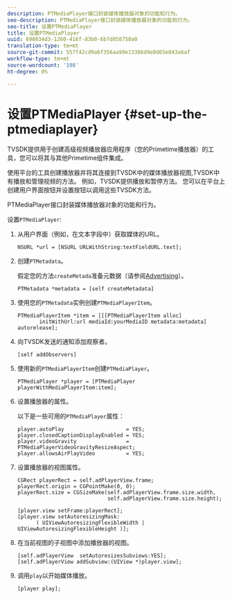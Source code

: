 ```yaml
---
description: PTMediaPlayer接口封装媒体播放器对象的功能和行为。
seo-description: PTMediaPlayer接口封装媒体播放器对象的功能和行为。
seo-title: 设置PTMediaPlayer
title: 设置PTMediaPlayer
uuid: 698034d3-1260-416f-83b0-6b7d058750a0
translation-type: tm+mt
source-git-commit: 557f42cd9a6f356aa99e13386d9e8d65e043a6af
workflow-type: tm+mt
source-wordcount: '198'
ht-degree: 0%

---
```



# 设置PTMediaPlayer {#set-up-the-ptmediaplayer}

TVSDK提供用于创建高级视频播放器应用程序（您的Primetime播放器）的工具，您可以将其与其他Primetime组件集成。

使用平台的工具创建播放器并将其连接到TVSDK中的媒体播放器视图,TVSDK中有播放和管理视频的方法。 例如，TVSDK提供播放和暂停方法。 您可以在平台上创建用户界面按钮并设置按钮以调用这些TVSDK方法。

PTMediaPlayer接口封装媒体播放器对象的功能和行为。

设置`PTMediaPlayer`:

1. 从用户界面（例如，在文本字段中）获取媒体的URL。

   ```
   NSURL *url = [NSURL URLWithString:textFieldURL.text];
   ```

1. 创建`PTMetadata`。

   假定您的方法`createMetada`准备元数据（请参阅[Advertising](../../ios-3x-advertising/ios-3x-advertising-requirements.md)）。

   ```
   PTMetadata *metadata = [self createMetadata]
   ```

1. 使用您的`PTMetadata`实例创建`PTMediaPlayerItem`。

   ```
   PTMediaPlayerItem *item = [[[PTMediaPlayerItem alloc] 
          initWithUrl:url mediaId:yourMediaID metadata:metadata] autorelease];
   ```

1. 向TVSDK发送的通知添加观察者。

   ```
   [self addObservers]
   ```

1. 使用新的`PTMediaPlayerItem`创建`PTMediaPlayer`。

   ```
   PTMediaPlayer *player = [PTMediaPlayer playerWithMediaPlayerItem:item];
   ```

1. 设置播放器的属性。

   以下是一些可用的`PTMediaPlayer`属性：

   ```
   player.autoPlay                    = YES;  
   player.closedCaptionDisplayEnabled = YES; 
   player.videoGravity                = PTMediaPlayerVideoGravityResizeAspect;  
   player.allowsAirPlayVideo          = YES;
   ```

1. 设置播放器的视图属性。

   ```
   CGRect playerRect = self.adPlayerView.frame;  
   playerRect.origin = CGPointMake(0, 0); 
   playerRect.size = CGSizeMake(self.adPlayerView.frame.size.width,  
                                self.adPlayerView.frame.size.height); 
   
   [player.view setFrame:playerRect]; 
   [player.view setAutoresizingMask:  
         ( UIViewAutoresizingFlexibleWidth | UIViewAutoresizingFlexibleHeight )];
   ```

1. 在当前视图的子视图中添加播放器的视图。

   ```
   [self.adPlayerView  setAutoresizesSubviews:YES];  
   [self.adPlayerView addSubview:(UIView *)player.view];
   ```

1. 调用`play`以开始媒体播放。

   ```
   [player play];
   ```
